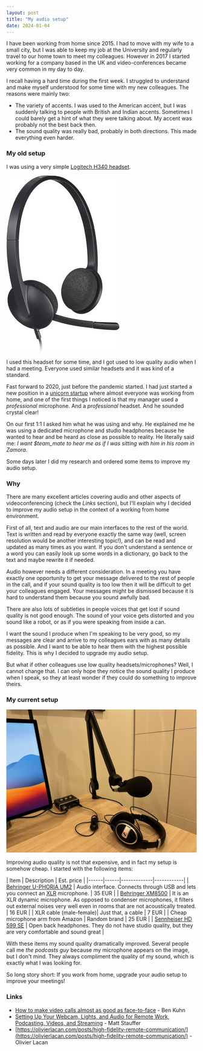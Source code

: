```yaml
---
layout: post
title: "My audio setup"
date: 2024-01-04
---
```


I have been working from home since 2015. I had to move with my wife to a small city, but I was able to keep my job at the University and regularly travel to our home town to meet my colleagues. However in 2017 I started working for a company based in the UK and video-conferences became very common in my day to day.

I recall having a hard time during the first week. I struggled to understand and make myself understood for some time with my new colleagues. The reasons were mainly two:

- The variety of accents. I was used to the American accent, but I was suddenly talking to people with British and Indian accents. Sometimes I could barely get a hint of what they were talking about. My accent was probably not the best back then.
- The sound quality was really bad, probably in both directions. This made everything even harder.

### My old setup

I was using a very simple [Logitech H340 headset](https://www.logitech.com/es-es/products/headsets/h340-usb-pc-noise-cancelling-mic.981-000475.html). 

<img src="/assets/images/audio/logitech_h340.jpg" alt="Logitech H340" />

I used this headset for some time, and I got used to low quality audio when I had a meeting. Everyone used similar headsets and it was kind of a standard.

Fast forward to 2020, just before the pandemic started. I had just started a new position in a [unicorn startup](https://cabify.com/) where almost everyone was working from home, and one of the first things I noticed is that my manager used a _professional_ microphone. And a _professional_ headset. And he sounded crystal clear!

On our first 1:1 I asked him what he was using and why. He explained me he was using a dedicated microphone and studio headphones because he wanted to hear and be heard as close as possible to reality. He literally said me: _I want $team_mate to hear me as if I was sitting with him in his room in Zamora_.

Some days later I did my research and ordered some items to improve my audio setup.

### Why

There are many excellent articles covering audio and other aspects of videoconferencing (check the _Links_ section), but I'll explain why I decided to improve my audio setup in the context of a working from home environment.

First of all, text and audio are our main interfaces to the rest of the world. Text is written and read by everyone exactly the same way (well, screen resolution would be another interesting topic!), and can be read and updated as many times as you want. If you don't understand a sentence or a word you can easily look up some words in a dictionary, go back to the text and maybe rewrite it if needed.

Audio however needs a different consideration. In a meeting you have exactly one opportunity to get your message delivered to the rest of people in the call, and if your sound quality is too low then it will be difficult to get your colleagues engaged. Your messages might be dismissed because it is hard to understand them because you sound awfully bad.

There are also lots of subtleties in people voices that get lost if sound quality is not good enough. The sound of your voice gets distorted and you sound like a robot, or as if you were speaking from inside a can.

I want the sound I produce when I'm speaking to be very good, so my messages are clear and arrive to my colleagues ears with as many details as possible. And I want to be able to hear them with the highest possible fidelity. This is why I decided to upgrade my audio setup.

But what if other colleagues use low quality headsets/microphones? Well, I cannot change that. I can only hope they notice the sound quality I produce when I speak, so they at least wonder if they could do something to improve theirs.

### My current setup

<img src="/assets/images/audio/current_setup.jpg" alt="My current setup" />

Improving audio quality is not that expensive, and in fact my setup is somehow cheap. I started with the following items:

| Item | Description | Est. price |
|------|------|-------------|------------|
| [Behringer U-PHORIA UM2](https://www.behringer.com/product.html?modelCode=P0AVV) | Audio interface. Connects through USB and lets you connect an [XLR](https://en.wikipedia.org/wiki/XLR_connector) microphone. | 35 EUR |
| [Behringer XM8500](https://www.behringer.com/behringer/product?modelCode=P0120) | It is an XLR dynamic microphone. As opposed to condenser microphones, it filters out external noises very well even in rooms that are not acoustically treated. | 16 EUR |
| XLR cable (male-female)| Just that, a cable | 7 EUR |
| Cheap microphone arm from Amazon | Random brand | 25 EUR |
| [Sennheiser HD 599 SE](https://global.sennheiser-hearing.com/products/hd-599-se) | Open back headphones. They do not have studio quality, but they are very comfortable and sound great |

With these items my sound quality dramatically improved. Several people call me _the podcasts guy_ because my microphone appears on the image, but I don't mind. They always compliment the quality of my sound, which is exactly what I was looking for.

So long story short: If you work from home, upgrade your audio setup to improve your meetings!


### Links

- [How to make video calls almost as good as face-to-face](https://www.benkuhn.net/vc/) - Ben Kuhn
- [Setting Up Your Webcam, Lights, and Audio for Remote Work, Podcasting, Videos, and Streaming](https://mattstauffer.com/blog/setting-up-your-webcam-lights-and-audio-for-remote-work-podcasting-videos-and-streaming/) - Matt Stauffer
- [https://olivierlacan.com/posts/high-fidelity-remote-communication/](https://olivierlacan.com/posts/high-fidelity-remote-communication/) - Olivier Lacan
